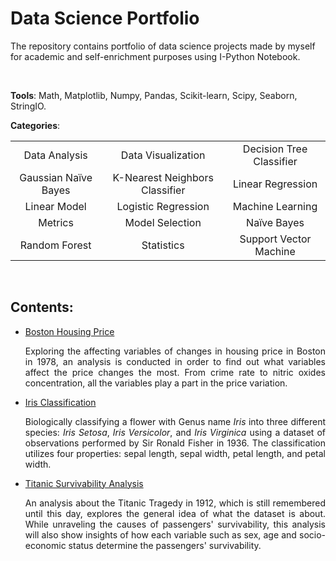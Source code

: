 # **Data Science Portfolio**

The repository contains portfolio of data science projects made by myself for academic and self-enrichment purposes using I-Python Notebook. 

<br>

**Tools**: Math, Matplotlib, Numpy, Pandas, Scikit-learn, Scipy, Seaborn, StringIO.

**Categories**: 

<table border='0' cellspacing='0' cellpadding='0' frame=void rules=none>
    <tr>
        <td class='first' style='text-align: center'>Data Analysis</td>
        <td class='first' style='text-align: center'>Data Visualization</td>
        <td class='first' style='text-align: center'>Decision Tree Classifier</td>
    </tr>
    <tr>
        <td class='second' style='text-align: center'>Gaussian Naïve Bayes</td> 
        <td class='second' style='text-align: center'>K-Nearest Neighbors Classifier</td> 
        <td class='second' style='text-align: center'>Linear Regression</td> 
    </tr>
    <tr>
        <td class='third' style='text-align: center'>Linear Model</td>
        <td class='third' style='text-align: center'>Logistic Regression</td>
        <td class='third' style='text-align: center'>Machine Learning</td>
    </tr>
    <tr>
        <td class='fourth' style='text-align: center'>Metrics</td>
        <td class='fourth' style='text-align: center'>Model Selection</td>
        <td class='fourth' style='text-align: center'>Naïve Bayes</td>
    </tr>
    <tr>
        <td class='fifth' style='text-align: center'>Random Forest</td>
        <td class='fifth' style='text-align: center'>Statistics</td>
        <td class='fifth' style='text-align: center'>Support Vector Machine</td>
    </tr>
     </table>

<style type='text/css'>
    .tab {border-collapse:collapse;}
    .tab .first {border-bottom:1px solid #EEE;}
    .tab .second {border-top:1px solid #CCC;box-shadow: inset 0 1px 0 #CCC;}​
    .tab .third {border-top:1px solid #CCC;box-shadow: inset 0 1px 0 #CCC;}
    .tab .fourth {border-top:1px solid #CCC;box-shadow: inset 0 1px 0 #CCC;}
    .tab .fifth {border-top:1px solid #CCC;box-shadow: inset 0 1px 0 #CCC;}
</style>

<br>

## Contents:


- <a href = "https://github.com/fawiyogo001/Data-Science-Portfolio-Python/tree/master/Boston%20Housing%20Price">Boston Housing Price</a>

  <div style="text-align: justify">
      Exploring the affecting variables of changes in housing price in Boston in 1978, an analysis is conducted in order to find out what variables affect the price changes the most. From crime rate to nitric oxides concentration, all the variables play a part in the price variation. 
  </div>

- <a href = "https://github.com/fawiyogo001/Data-Science-Portfolio-Python/tree/master/Iris%20Classification">Iris Classification</a>

  <div style="text-align: justify">Biologically classifying a flower with Genus name <i>Iris</i> into three different species: <i>Iris Setosa</i>, <i>Iris Versicolor</i>, and <i>Iris Virginica</i> using a dataset of observations performed by Sir Ronald Fisher in 1936. The classification utilizes four properties: sepal length, sepal width, petal length, and petal width.
  </div>
  
- <a href = "https://github.com/fawiyogo001/Data-Science-Portfolio-Python/tree/master/Titanic%20Survivability%20Analysis">Titanic Survivability Analysis</a>

  <div style="text-align: justify"> 
      An analysis about the Titanic Tragedy in 1912, which is still remembered until this day, explores the general idea of what the dataset is about. While unraveling the causes of passengers' survivability, this analysis will also show insights of how each variable such as sex, age and socio-economic status determine the passengers' survivability. 
  </div>

<br>

